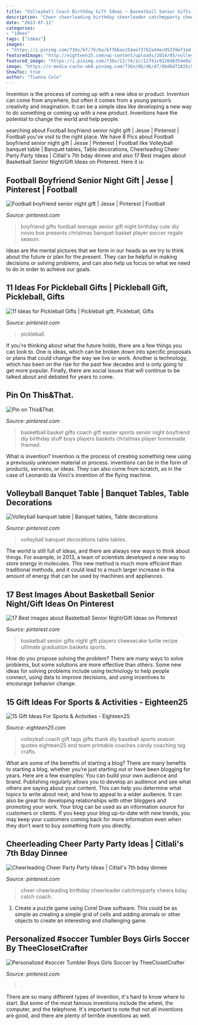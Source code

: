 ```yaml
---
title: "Volleyball Coach Birthday Gift Ideas ~ Basketball Senior Gifts Night Gift Players Cheesecake Turtle Recipe Ultimate Graduation Baskets Sports"
description: "Cheer cheerleading birthday cheerleader catchmyparty cheers bday catch coach"
date: "2023-07-11"
categories:
- "ideas"
tags: ["ideas"]
images:
- "https://i.pinimg.com/736x/bf/76/6a/bf766ae154ee73762a44ec05339ef1ed--cheer-birthday-gymnastics-birthday.jpg?b=t"
featuredImage: "http://eighteen25.com/wp-content/uploads/2014/05/volleyball-coach-gift-tag.jpg"
featured_image: "https://i.pinimg.com/736x/12/74/1c/12741c012048354e8a75061ff313639b.jpg"
image: "https://s-media-cache-ak0.pinimg.com/736x/0b/d6/d7/0bd6d71025c9aa9c115c06f8a07c5af7.jpg"
ShowToc: true
author: "Tianna Cole"
---
```



Invention is the process of coming up with a new idea or product. Invention can come from anywhere, but often it comes from a young person’s creativity and imagination. It can be a simple idea like developing a new way to do something or coming up with a new product. Inventions have the potential to change the world and help people.

	

		
searching about Football boyfriend senior night gift | Jesse | Pinterest | Football you've visit to the right place. We have 8 Pics about Football boyfriend senior night gift | Jesse | Pinterest | Football like Volleyball banquet table | Banquet tables, Table decorations, Cheerleading Cheer Party Party Ideas | Citlali&#039;s 7th bday dinnee and also 17 Best images about Basketball Senior Night/Gift Ideas on Pinterest. Here it is:
		
    
## Football Boyfriend Senior Night Gift | Jesse | Pinterest | Football

<img loading=lazy src="https://s-media-cache-ak0.pinimg.com/originals/e7/fd/15/e7fd15269040ce98afab45bcf3cf52bf.jpg" onerror="this.onerror=null;this.src='https://tse4.mm.bing.net/th?id=OIP.152RdzrdPc9TC-qUNWTBQgHaJ4&amp;pid=15.1';" alt="Football boyfriend senior night gift | Jesse | Pinterest | Football">

_Source: pinterest.com_

>boyfriend gifts football teenage senior gift night birthday cute diy novio box presents christmas banquet basket player soccer regalo season. 

	

Ideas are the mental pictures that we form in our heads as we try to think about the future or plan for the present. They can be helpful in making decisions or solving problems, and can also help us focus on what we need to do in order to achieve our goals.

    
## 11 Ideas For Pickleball Gifts | Pickleball Gift, Pickleball, Gifts

<img loading=lazy src="https://i.pinimg.com/736x/12/74/1c/12741c012048354e8a75061ff313639b.jpg" onerror="this.onerror=null;this.src='https://tse4.mm.bing.net/th?id=OIP.Q3CYzEMiCP4UCxXl8q_GSQHaLH&amp;pid=15.1';" alt="11 Ideas for Pickleball Gifts | Pickleball gift, Pickleball, Gifts">

_Source: pinterest.com_

>pickleball. 

	

If you're thinking about what the future holds, there are a few things you can look to. One is ideas, which can be broken down into specific proposals or plans that could change the way we live or work. Another is technology, which has been on the rise for the past few decades and is only going to get more popular. Finally, there are social issues that will continue to be talked about and debated for years to come.

    
## Pin On This&amp;That.

<img loading=lazy src="https://i.pinimg.com/736x/66/bc/73/66bc736b5e36cc8a341b2e40e8335b34--basketball-gifts-basketball-coach.jpg" onerror="this.onerror=null;this.src='https://tse3.mm.bing.net/th?id=OIP.Gz4ZnzBeqND6L7fd6PbsqQHaJ7&amp;pid=15.1';" alt="Pin on This&amp;That.">

_Source: pinterest.com_

>basketball basket gifts coach gift easter sports senior night boyfriend diy birthday stuff boys players baskets christmas player homemade themed. 

	

What is invention?
Invention is the process of creating something new using a previously unknown material or process. inventions can be in the form of products, services, or ideas. They can also come from scratch, as in the case of Leonardo da Vinci's invention of the flying machine.

    
## Volleyball Banquet Table | Banquet Tables, Table Decorations

<img loading=lazy src="https://i.pinimg.com/originals/22/96/51/22965125caab0f1be90c024471122afe.jpg" onerror="this.onerror=null;this.src='https://tse3.mm.bing.net/th?id=OIP.gOoorOlq9hhw90dRNA6ofAHaJ4&amp;pid=15.1';" alt="Volleyball banquet table | Banquet tables, Table decorations">

_Source: pinterest.com_

>volleyball banquet decorations table tables. 

	

The world is still full of ideas, and there are always new ways to think about things. For example, in 2013, a team of scientists developed a new way to store energy in molecules. This new method is much more efficient than traditional methods, and it could lead to a much larger increase in the amount of energy that can be used by machines and appliances.

    
## 17 Best Images About Basketball Senior Night/Gift Ideas On Pinterest

<img loading=lazy src="https://s-media-cache-ak0.pinimg.com/736x/0b/d6/d7/0bd6d71025c9aa9c115c06f8a07c5af7.jpg" onerror="this.onerror=null;this.src='https://tse4.mm.bing.net/th?id=OIP.krHCk8hYo4y-6o1XO5OwdQHaJ3&amp;pid=15.1';" alt="17 Best images about Basketball Senior Night/Gift Ideas on Pinterest">

_Source: pinterest.com_

>basketball senior gifts night gift players cheesecake turtle recipe ultimate graduation baskets sports. 

	

How do you propose solving the problem?
There are many ways to solve problems, but some solutions are more effective than others. Some new ideas for solving problems include using technology to help people connect, using data to improve decisions, and using incentives to encourage behavior change.

    
## 15 Gift Ideas For Sports &amp; Activities - Eighteen25

<img loading=lazy src="http://eighteen25.com/wp-content/uploads/2014/05/volleyball-coach-gift-tag.jpg" onerror="this.onerror=null;this.src='https://tse1.mm.bing.net/th?id=OIP.e5M9j_Bt05c7a3ubkdkBhAAAAA&amp;pid=15.1';" alt="15 Gift Ideas For Sports &amp; Activities - Eighteen25">

_Source: eighteen25.com_

>volleyball coach gift tags gifts thank diy baseball sports season quotes eighteen25 end team printable coaches candy coaching tag crafts. 

	

What are some of the benefits of starting a blog?
There are many benefits to starting a blog, whether you’re just starting out or have been blogging for years. Here are a few examples: 
You can build your own audience and brand. 
Publishing regularly allows you to develop an audience and see what others are saying about your content. This can help you determine what topics to write about next, and how to appeal to a wider audience. 
It can also be great for developing relationships with other bloggers and promoting your work. 
Your blog can be used as an information source for customers or clients. If you keep your blog up-to-date with new trends, you may keep your customers coming back for more information even when they don’t want to buy something from you directly.

    
## Cheerleading Cheer Party Party Ideas | Citlali&#039;s 7th Bday Dinnee

<img loading=lazy src="https://i.pinimg.com/736x/bf/76/6a/bf766ae154ee73762a44ec05339ef1ed--cheer-birthday-gymnastics-birthday.jpg?b=t" onerror="this.onerror=null;this.src='https://tse1.mm.bing.net/th?id=OIP.HVByh6vSY6_apjG45deaogHaJ3&amp;pid=15.1';" alt="Cheerleading Cheer Party Party Ideas | Citlali&#039;s 7th bday dinnee">

_Source: pinterest.com_

>cheer cheerleading birthday cheerleader catchmyparty cheers bday catch coach. 

	

1. Create a puzzle game using Corel Draw software. This could be as simple as creating a simple grid of cells and adding animals or other objects to create an interesting and challenging game. 

    
## Personalized #soccer Tumbler Boys Girls Soccer By TheeClosetCrafter

<img loading=lazy src="https://i.pinimg.com/originals/c4/12/0a/c4120ac7624a992c93494c24b2aaa6ca.jpg" onerror="this.onerror=null;this.src='https://tse4.mm.bing.net/th?id=OIP.BmGwt5SwKvc2e5yQcN1g5wHaNj&amp;pid=15.1';" alt="Personalized #soccer Tumbler Boys Girls Soccer by TheeClosetCrafter">

_Source: pinterest.com_

>. 

	

There are so many different types of invention, it's hard to know where to start. But some of the most famous inventions include the wheel, the computer, and the telephone. It's important to note that not all inventions are good, and there are plenty of terrible inventions as well.

